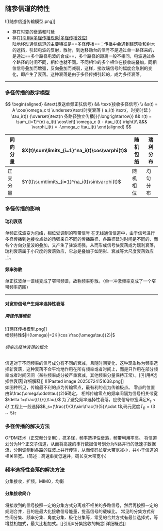 ## 随参信道的特性   
![[随参信道传输模型.png]]   
- 存在时变的衰落和时延   
- 存在[[引用#多径传播现象|多径传播效应]](影响时延差$\tau$)   
   陆地移动通信信道的主要特征是==多径传播==：传播中会遇到建筑物和树木的遮挡，引起电波的反射，散射，到达移动台的信号不是通过单一路径来的，是通过==多个路径电波的合成==，多个路径的距离一般不相同，电波通过各个路径的时间不同，相位也就不同。不同相位的多个相位在接收端叠加，同相位信号叠加而增强，反向叠加而减弱，这样，接收端信号的幅度会急剧的变化，即产生了衰落。这种衰落是由于多径传播引起的，成为多径衰落。  
------ 
### 多径传播的数学模型   
$$
\begin{aligned}
&\text{发送单频正弦信号} && \text{接收多径信号} \\
&s(t) = A \cos(\omega_c t)
\underset{\text{时变衰落 } a_i(t) \text{，时变时延 } \tau_i(t)}
{\overset{\text{n 条路径独立传播}}{\longrightarrow}} 
&& r(t) = \sum_{i=1}^{n} a_i(t) \cos\left[ \omega_c (t - \tau_i(t)) \right]\\
&&& \varphi_i(t) = -\omega_c \tau_i(t)
\end{aligned}
$$


| 同向分量 | $X(t)\sum\limits_{i=1}^na_i(t)\cos\varphi(t)$ | 随机包络 | 瑞利分布 |
| ---- | --------------------------------------------- | ---- | ---- |
| 正交分量 | $Y(t)\sum\limits_{i=1}^na_i(t)\sin\varphi(t)$ | 随机相位 | 均匀分布 |
### 多径传播的影响   
#### 瑞利衰落   
单频正弦波变为包络，相位受调制的窄带信号
在无线通信信道中，由于信号进行多径传播到达接收点处的场强来自不同的传播路径，各路径延时时间是不同的，而各个方向分量波的叠加，又产生了驻波场强，从而形成信号快衰落成为瑞利衰落，瑞利衰落属于小尺度的衰落效应，它总是叠加于如阴影、衰减等大尺度衰落效应上。
#### 频率弥散   
单正弦波单一谱线变成了窄带频谱，故称频率弥散。（单一冲激频率变成了一个窄带频率范围）   

---
#### 对宽带信号产生频率选择性衰落   
##### 两径传播模型
![[两径传播模型.png]]   
幅频特性$|H(\omega)|=2K|\cos \frac{\omega\tau}{2}|$
###### 频率选择性衰落的概念   
信道对于不同频率的信号成分有不同的衰减，且随时间变化，这种现象称为频率选择新衰落，这种衰落不会平均地作用在所有频率或者时间上，而是只作用在部分频率或者时间区间（某些频率成分被严重衰减，其他频率分量保持正常）。[[引用#选择性衰落|详细解释]]
![[Pasted image 20250724151638.png]]   
如图种所见，传输最不利的点为传输零点，最有利的点为传输极点。
零点的位置由$\frac{\omega\cdot\tau}{2}$确定。
相邻传输零点的频率间隔为信号相关带宽$\delta f=\frac{{1}}{{\tau}}$
为了避免频率选择性衰落，应使信号带宽满足$B_s<\delta f$
工程上一般选择$B_s=(\frac{1}{3}\sim\frac{1}{5})\cdot f$,码元宽度$T_B=(3\sim5)\tau$
### 多径传播的解决方法   
OFDM技术（正交频分复用），抗多径，频率选择性衰落，频带利用率高。
将信道划分为N个正交子信道，从而将高速的串行数据信号划分为N路并行的低速子数据流，分别调制到各路的载波上并行传输，从而使码长变大带宽减小，并小于信道的相关带宽。（简述：高速串变低速并，码长变大带宽小）
### 频率选择性衰落的解决方法
分集接收，扩频，MIMO，均衡   
#### 分集接收简介
将接收到的信号按照一定的分集方式分离成不相关的多路信号，然后再按照一定的规则合并，目的是最大化接收信号能量，提高信号的载噪比。
常见的分集方式有空间分集、频率分集、角度分集、极化分集等，常见的合并方式有最佳选择式，等增益相加式，最大比相加式。[[引用#分集接收的概念|详细概述]]

